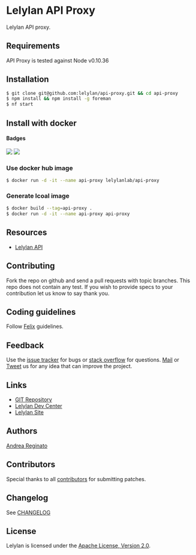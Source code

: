 # Lelylan API Proxy

Lelylan API proxy.


## Requirements

API Proxy is tested against Node v0.10.36


## Installation

```bash
$ git clone git@github.com:lelylan/api-proxy.git && cd api-proxy
$ npm install && npm install -g foreman
$ nf start
```

## Install with docker

#### Badges
[![](https://images.microbadger.com/badges/version/lelylanlab/api-proxy:latest.svg)](http://microbadger.com/images/lelylanlab/api-proxy:latest "Get your own version badge on microbadger.com")  [![](https://images.microbadger.com/badges/image/lelylanlab/api-proxy:latest.svg)](http://microbadger.com/images/lelylanlab/api-proxy:latest "Get your own image badge on microbadger.com")

### Use docker hub image
```bash
$ docker run -d -it --name api-proxy lelylanlab/api-proxy
```

### Generate lcoal image
```bash
$ docker build --tag=api-proxy .
$ docker run -d -it --name api-proxy api-proxy
```

## Resources

* [Lelylan API](http://dev.lelylan.com/api)


## Contributing

Fork the repo on github and send a pull requests with topic branches.
This repo does not contain any test. If you wish to provide specs to your contribution let us know to say thank you.


## Coding guidelines

Follow [Felix](http://nodeguide.com/style.html) guidelines.


## Feedback

Use the [issue tracker](http://github.com/lelylan/api-proxy/issues) for bugs or [stack overflow](http://stackoverflow.com/questions/tagged/lelylan) for questions.
[Mail](mailto:dev@lelylan.com) or [Tweet](http://twitter.com/lelylan) us for any idea that can improve the project.


## Links

* [GIT Repository](http://github.com/lelylan/api-proxy)
* [Lelylan Dev Center](http://dev.lelylan.com)
* [Lelylan Site](http://lelylan.com)


## Authors

[Andrea Reginato](https://www.linkedin.com/in/andreareginato)


## Contributors

Special thanks to all [contributors](https://github.com/lelylan/api-proxy/contributors)
for submitting patches.


## Changelog

See [CHANGELOG](https://github.com/lelylan/api-proxy/blob/master/CHANGELOG.md)


## License

Lelylan is licensed under the [Apache License, Version 2.0](http://www.apache.org/licenses/LICENSE-2.0).
